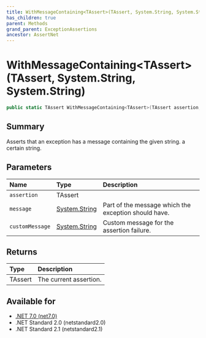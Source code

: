```yaml
---
title: WithMessageContaining<TAssert>(TAssert, System.String, System.String)
has_children: true
parent: Methods
grand_parent: ExceptionAssertions
ancestor: AssertNet
---
```

# WithMessageContaining&lt;TAssert&gt;(TAssert, System.String, System.String)

```csharp
public static TAssert WithMessageContaining<TAssert>(TAssert assertion, System.String message, System.String customMessage);
```

## Summary
Asserts that an exception has a message containing the given string.
            a certain string.

## Parameters
|Name|Type|Description|
|:-|:-|:-|
|`assertion`|TAssert||
|`message`|[System.String](https://learn.microsoft.com/en-us/dotnet/api/system.string)|Part of the message which the exception should have.|
|`customMessage`|[System.String](https://learn.microsoft.com/en-us/dotnet/api/system.string)|Custom message for the assertion failure.|

## Returns
|Type|Description|
|:-|:-|
|TAssert|The current assertion.|

## Available for
- [.NET 7.0 (net7.0)](https://versionsof.net/core/7.0/)
- .NET Standard 2.0 (netstandard2.0)
- .NET Standard 2.1 (netstandard2.1)
